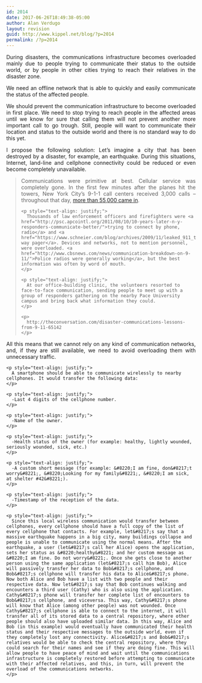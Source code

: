```yaml
---
id: 2014
date: 2017-06-26T18:49:38-05:00
author: Alan Verdugo
layout: revision
guid: http://www.kippel.net/blog/?p=2014
permalink: /?p=2014
---
```

<p style="text-align: justify;">
  During disasters, the communications infrastructure becomes overloaded mainly due to people trying to communicate their status to the outside world, or by people in other cities trying to reach their relatives in the disaster zone.
</p>

<p style="text-align: justify;">
  We need an offline network that is able to quickly and easily communicate the status of the affected people.
</p>

<p style="text-align: justify;">
  We should prevent the communication infrastructure to become overloaded in first place. We need to stop trying to reach people in the affected areas until we know for sure that calling them will not prevent another more important call to go trough. Still, people will want to communicate their location and status to the outside world and there is no standard way to do this yet.
</p>

<p style="text-align: justify;">
  I propose the following solution: Let&#8217;s imagine a city that has been destroyed by a disaster, for example, an earthquake. During this situations, Internet, land-line and cellphone connectivity could be reduced or even become completely unavailable.
</p>

<p style="text-align: justify;">
  <blockquote>
    <p style="text-align: justify;">
      Communications were primitive at best. Cellular service was completely gone. In the first few minutes after the planes hit the towers, New York City’s 9-1-1 call centers received 3,000 calls – throughout that day, <a href="http://psc.apcointl.org/2011/09/06/911-10-years-later/">more than 55,000 came in</a>.
    </p>
    
    <p style="text-align: justify;">
      Thousands of law enforcement officers and firefighters were <a href="http://psc.apcointl.org/2011/08/10/10-years-later-n-y-responders-communicate-better/">trying to connect by phone, radio</a> and <a href="https://www.schneier.com/blog/archives/2009/11/leaked_911_text.html">two-way pager</a>. Devices and networks, not to mention personnel, were overloaded. <a href="http://www.cbsnews.com/news/communication-breakdown-on-9-11/">Police radios were generally working</a>, but the best information was often by word of mouth.
    </p>
    
    <p style="text-align: justify;">
      At our office-building clinic, the volunteers resorted to face-to-face communication, sending people to meet up with a group of responders gathering on the nearby Pace University campus and bring back what information they could.
    </p>
    
    <p>
      http://theconversation.com/disaster-communications-lessons-from-9-11-65142
    </p>
  </blockquote>
  
  <p style="text-align: justify;">
    <p style="text-align: justify;">
      All this means that we cannot rely on any kind of communication networks, and, if they are still available, we need to avoid overloading them with unnecessary traffic.
    </p>
    
    <p style="text-align: justify;">
      A smartphone should be able to communicate wirelessly to nearby cellphones. It would transfer the following data:
    </p>
    
    <p style="text-align: justify;">
      -Last 4 digits of the cellphone number.
    </p>
    
    <p style="text-align: justify;">
      -Name of the owner.
    </p>
    
    <p style="text-align: justify;">
      -Health status of the owner (for example: healthy, lightly wounded, seriously wounded, sick, etc.)
    </p>
    
    <p style="text-align: justify;">
      -A custom short message (for example: &#8220;I am fine, don&#8217;t worry&#8221;, &#8220;Looking for my family&#8221;, &#8220;I am sick, at shelter #42&#8221;).
    </p>
    
    <p style="text-align: justify;">
      -Timestamp of the reception of the data.
    </p>
    
    <p style="text-align: justify;">
      Since this local wireless communication would transfer between cellphones, every cellphone should have a full copy of the list of every cellphone that contacts. For example, let&#8217;s say that a massive earthquake happens in a big city, many buildings collapse and people is unable to communicate using the normal means. After the earthquake, a user (let&#8217;s call her Alice) opens the application, sets her status as &#8220;healthy&#8221; and her custom message as &#8220;I am fine. Do not worry&#8221;. Once she gets close to another person using the same application (let&#8217;s call him Bob), Alice will passively transfer her data to Bob&#8217;s cellphone, and Bob&#8217;s cellphone will transfer his data to Alice&#8217;s phone. Now both Alice and Bob have a list with two people and their respective data. Now let&#8217;s say that Bob continues walking and encounters a third user (Cathy) who is also using the application. Cathy&#8217;s phone will transfer her complete list of encounters to Bob&#8217;s cellphone, and viceversa. This way, Cathy&#8217;s phone will know that Alice (among other people) was not wounded. Once Cathy&#8217;s cellphone is able to connect to the internet, it will transfer all of its stored data to a central repository, where other people should also have uploaded similar data. In this way, Alice and Bob (in this example) would eventually have communicated their health status and their respective messages to the outside world, even if they completely lost any connectivity. Alice&#8217;s and Bob&#8217;s relatives would be able to check the central repository, where they could search for their names and see if they are doing fine. This will allow people to have peace of mind and wait until the communications infrastructure is completely restored before attempting to communicate with their affected relatives, and this, in turn, will prevent the overload of the communications networks.
    </p>